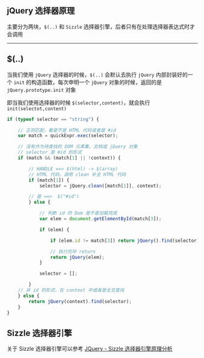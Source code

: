 ## jQuery 选择器原理

主要分为两块，`$(..)` 和 `Sizzle` 选择器引擎，后者只有在处理选择器表达式时才会调用

----


## $(..)

当我们使用 `jQuery` 选择器的时候，`$(..)` 会默认去执行 `jQuery` 内部封装好的一个 `init` 的构造函数，每次申明一个 `jQuery` 对象的时候，返回的是 `jQuery.prototype.init` 对象

即当我们使用选择器的时候 `$(selector,content)`，就会执行 `init(selectot,content)`

```js
if (typeof selector == "string") {

    // 正则匹配，看是不是 HTML 代码或者是 #id
    var match = quickExpr.exec(selector);

    // 没有作为待查找的 DOM 元素集、文档或 jQuery 对象
    // selector 是 #id 的形式
    if (match && (match[1] || !context)) {

        // HANDLE ==> $(html) -> $(array)
        // HTML 代码，调用 clean 补全 HTML 代码
        if (match[1]) {
            selector = jQuery.clean([match[1]], context);

        // 是 ==>  $("#id")
        } else {

            // 判断 id 的 Dom 是不是加载完成
            var elem = document.getElementById(match[3]);

            if (elem) {

                if (elem.id != match[3]) return jQuery().find(selector);

                // 执行完毕 return
                return jQuery(elem);
            }

            selector = [];

        }
    // 非 id 的形式，在 context 中或者是全文查找
    } else {
        return jQuery(context).find(selector);
    }
}
```


## Sizzle 选择器引擎

关于 Sizzle 选择器引擎可以参考 [JQuery - Sizzle 选择器引擎原理分析](https://segmentfault.com/a/1190000003933990)